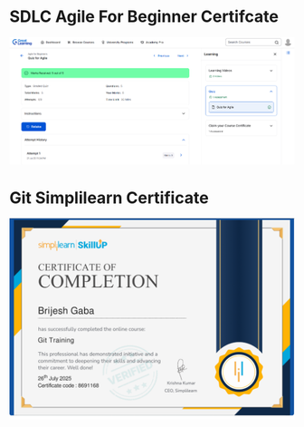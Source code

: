 # SDLC Agile For Beginner Certifcate
![PHOTOS](SDLC/Agile(Great%20Learning%20Academy).png)

# Git Simplilearn Certificate
![PHOTOS](Git/Git%20Certificate.png)